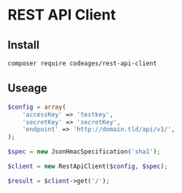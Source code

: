 # REST API Client

## Install

```
composer require codeages/rest-api-client
```

## Useage

```php
$config = array(
    'accessKey' => 'testkey',
    'secretKey' => 'secretKey',
    'endpoint' => 'http://domain.tld/api/v1/',
);

$spec = new JsonHmacSpecification('sha1');

$client = new RestApiClient($config, $spec);

$result = $client->get('/');
```
